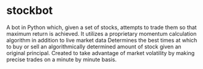 # stockbot

A bot in Python which, given a set of stocks, attempts to trade them so that maximum return is achieved.
It utilizes a proprietary momentum calculation algorithm in addition to live market data 
Determines the best times at which to buy or sell an algorithmically determined amount of stock given an original principal.
Created to take advantage of market volatility by making precise trades on a minute by minute basis.
